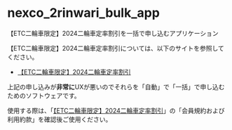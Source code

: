 # nexco_2rinwari_bulk_app
【ETC二輪車限定】2024二輪車定率割引を一括で申し込むアプリケーション

【ETC二輪車限定】2024二輪車定率割引については、以下のサイトを参照してください。
* [【ETC二輪車限定】2024二輪車定率割引](https://hayatabi.c-nexco.co.jp/drive/detail.html?id=164&=1711517422953#FORM_LOGIN)


上記の申し込みが**非常に**UXが悪いのでそれらを「自動」で「一括」で申し込むためのソフトウェアです。

使用する際は、「[【ETC二輪車限定】2024二輪車定率割引](https://hayatabi.c-nexco.co.jp/drive/detail.html?id=164&=1711517422953#FORM_LOGIN)」の「会員規約および利用約款」を確認後ご使用ください。
